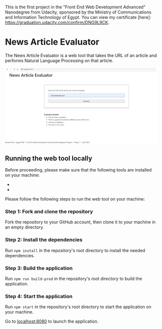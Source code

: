 This is the first project in the "Front End Web Development Advanced" Nanodegree from Udacity, sponsored by the Ministry of Communications and Information Technology of Egypt. You can view my certificate [here]: https://graduation.udacity.com/confirm/DNG9L9CK.

# News Article Evaluator

The News Article Evaluator is a web tool that takes the URL of an article and performs Natural Language Processing on that article.

![](Screenshot.JPG)

## Running the web tool locally

Before proceeding, please make sure that the following tools are installed on your machine:

- [Git]: https://git-scm.com/

- [Node.js]: https://nodejs.org/

Please follow the following steps to run the web tool on your machine:

### Step 1: Fork and clone the repository

Fork the repository to your GitHub account, then clone it to your machine in an empty directory.

### Step 2: Install the dependencies

Run ```npm install``` in the repository's root directory to install the needed dependencies.

### Step 3: Build the application

Run ```npm run build-prod``` in the repository's root directory to build the application.

### Step 4: Start the application

Run ```npm start``` in the repository's root directory to start the application on your machine.

Go to <localhost:8080> to launch the application.

